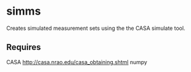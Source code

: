 simms
=====

Creates simulated measurement sets using the the CASA simulate tool. 

Requires
-----
CASA http://casa.nrao.edu/casa_obtaining.shtml
numpy
